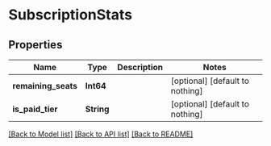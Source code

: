 # SubscriptionStats


## Properties
Name | Type | Description | Notes
------------ | ------------- | ------------- | -------------
**remaining_seats** | **Int64** |  | [optional] [default to nothing]
**is_paid_tier** | **String** |  | [optional] [default to nothing]


[[Back to Model list]](../README.md#models) [[Back to API list]](../README.md#api-endpoints) [[Back to README]](../README.md)


